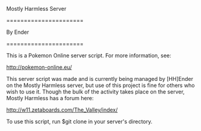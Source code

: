 Mostly Harmless Server

======================

By Ender

======================

This is a Pokemon Online server script. For more information, see:

http://pokemon-online.eu/

This server script was made and is currently being managed by [HH]Ender on the Mostly Harmless server, but use of this project is fine for others who wish to use it. Though the bulk of the activity takes place on the server, Mostly Harmless has a forum here:

http://w11.zetaboards.com/The_Valley/index/

To use this script, run $git clone in your server's directory.

